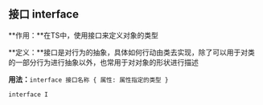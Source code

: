 ## 接口 interface

**作用：**在TS中，使用接口来定义对象的类型

**定义：**接口是对行为的抽象，具体如何行动由类去实现，除了可以用于对类的一部分行为进行抽象以外，也常用于对对象的形状进行描述

**用法：**`interface 接口名称 { 属性: 属性指定的类型 }`

```tsx
interface I
```


